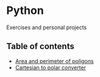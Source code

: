 # Python
Exercises and personal projects
## Table of contents
+ [Area and perimeter of poligons](https://github.com/jv80/Python/blob/master/Python/20190805areaAndPerimeterOfPoligons.py)
+ [Cartesian to polar converter](https://github.com/jv80/Python/blob/master/Python/20190805areaAndPerimeterOfPoligons.py)

